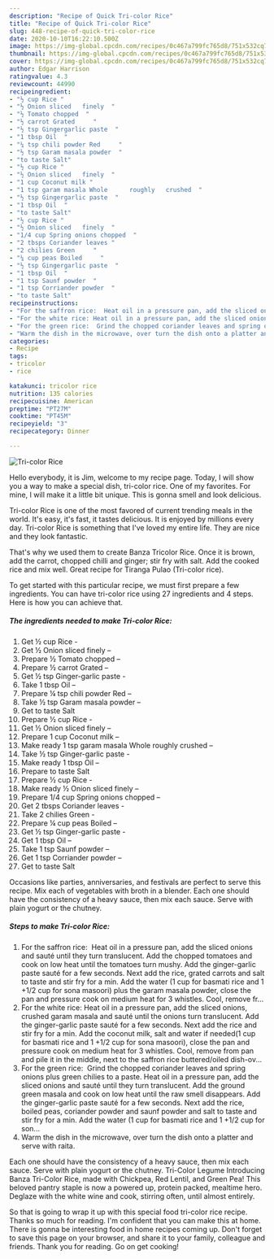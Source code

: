 ```yaml
---
description: "Recipe of Quick Tri-color Rice"
title: "Recipe of Quick Tri-color Rice"
slug: 448-recipe-of-quick-tri-color-rice
date: 2020-10-10T16:22:10.500Z
image: https://img-global.cpcdn.com/recipes/0c467a799fc765d8/751x532cq70/tri-color-rice-recipe-main-photo.jpg
thumbnail: https://img-global.cpcdn.com/recipes/0c467a799fc765d8/751x532cq70/tri-color-rice-recipe-main-photo.jpg
cover: https://img-global.cpcdn.com/recipes/0c467a799fc765d8/751x532cq70/tri-color-rice-recipe-main-photo.jpg
author: Edgar Harrison
ratingvalue: 4.3
reviewcount: 44990
recipeingredient:
- "½ cup Rice "
- "½ Onion sliced   finely  "
- "½ Tomato chopped  "
- "½ carrot Grated     "
- "½ tsp Gingergarlic paste  "
- "1 tbsp Oil  "
- "¼ tsp chili powder Red     "
- "½ tsp Garam masala powder  "
- "to taste Salt"
- "½ cup Rice "
- "½ Onion sliced   finely  "
- "1 cup Coconut milk "
- "1 tsp garam masala Whole      roughly   crushed  "
- "½ tsp Gingergarlic paste  "
- "1 tbsp Oil  "
- "to taste Salt"
- "½ cup Rice "
- "½ Onion sliced   finely  "
- "1/4 cup Spring onions chopped  "
- "2 tbsps Coriander leaves "
- "2 chilies Green     "
- "¼ cup peas Boiled     "
- "½ tsp Gingergarlic paste  "
- "1 tbsp Oil  "
- "1 tsp Saunf powder  "
- "1 tsp Corriander powder  "
- "to taste Salt"
recipeinstructions:
- "For the saffron rice:  Heat oil in a pressure pan, add the sliced onions and sauté until they turn translucent. Add the chopped tomatoes and cook on low heat until the tomatoes turn mushy. Add the ginger-garlic paste sauté for a few seconds. Next add the rice, grated carrots and salt to taste and stir fry for a min. Add the water (1 cup for basmati rice and 1 +1/2 cup for sona masoori) plus the garam masala powder, close the pan and pressure cook on medium heat for 3 whistles. Cool, remove fr..."
- "For the white rice: Heat oil in a pressure pan, add the sliced onions, crushed garam masala and sauté until the onions turn translucent. Add the ginger-garlic paste sauté for a few seconds. Next add the rice and stir fry for a min. Add the coconut milk, salt and water if needed(1 cup for basmati rice and 1 +1/2 cup for sona masoori), close the pan and pressure cook on medium heat for 3 whistles. Cool, remove from pan and pile it in the middle, next to the saffron rice buttered/oiled dish-ov..."
- "For the green rice:  Grind the chopped coriander leaves and spring onions plus green chilies to a paste. Heat oil in a pressure pan, add the sliced onions and sauté until they turn translucent. Add the ground green masala and cook on low heat until the raw smell disappears. Add the ginger-garlic paste sauté for a few seconds. Next add the rice, boiled peas, coriander powder and saunf powder and salt to taste and stir fry for a min. Add the water (1 cup for basmati rice and 1 +1/2 cup for son..."
- "Warm the dish in the microwave, over turn the dish onto a platter and serve with raita."
categories:
- Recipe
tags:
- tricolor
- rice

katakunci: tricolor rice 
nutrition: 135 calories
recipecuisine: American
preptime: "PT27M"
cooktime: "PT45M"
recipeyield: "3"
recipecategory: Dinner

---
```



![Tri-color Rice](https://img-global.cpcdn.com/recipes/0c467a799fc765d8/751x532cq70/tri-color-rice-recipe-main-photo.jpg)

Hello everybody, it is Jim, welcome to my recipe page. Today, I will show you a way to make a special dish, tri-color rice. One of my favorites. For mine, I will make it a little bit unique. This is gonna smell and look delicious.

Tri-color Rice is one of the most favored of current trending meals in the world. It's easy, it's fast, it tastes delicious. It is enjoyed by millions every day. Tri-color Rice is something that I've loved my entire life. They are nice and they look fantastic.

That&#39;s why we used them to create Banza Tricolor Rice. Once it is brown, add the carrot, chopped chilli and ginger; stir fry with salt. Add the cooked rice and mix well. Great recipe for Tiranga Pulao (Tri-color rice).


To get started with this particular recipe, we must first prepare a few ingredients. You can have tri-color rice using 27 ingredients and 4 steps. Here is how you can achieve that.

<!--inarticleads1-->

##### The ingredients needed to make Tri-color Rice:

1. Get ½ cup Rice -
1. Get ½ Onion sliced   finely  –
1. Prepare ½ Tomato chopped  –
1. Prepare ½ carrot Grated     –
1. Get ½ tsp Ginger-garlic paste  -
1. Take 1 tbsp Oil  –
1. Prepare ¼ tsp chili powder Red     –
1. Take ½ tsp Garam masala powder  –
1. Get to taste Salt
1. Prepare ½ cup Rice -
1. Get ½ Onion sliced   finely  –
1. Prepare 1 cup Coconut milk –
1. Make ready 1 tsp garam masala Whole      roughly   crushed  –
1. Take ½ tsp Ginger-garlic paste  -
1. Make ready 1 tbsp Oil  –
1. Prepare to taste Salt
1. Prepare ½ cup Rice -
1. Make ready ½ Onion sliced   finely  –
1. Prepare 1/4 cup Spring onions chopped  –
1. Get 2 tbsps Coriander leaves -
1. Take 2 chilies Green     -
1. Prepare ¼ cup peas Boiled     –
1. Get ½ tsp Ginger-garlic paste  -
1. Get 1 tbsp Oil  –
1. Take 1 tsp Saunf powder  –
1. Get 1 tsp Corriander powder  –
1. Get to taste Salt


Occasions like parties, anniversaries, and festivals are perfect to serve this recipe. Mix each of vegetables with broth in a blender. Each one should have the consistency of a heavy sauce, then mix each sauce. Serve with plain yogurt or the chutney. 

<!--inarticleads2-->

##### Steps to make Tri-color Rice:

1. For the saffron rice:  Heat oil in a pressure pan, add the sliced onions and sauté until they turn translucent. Add the chopped tomatoes and cook on low heat until the tomatoes turn mushy. Add the ginger-garlic paste sauté for a few seconds. Next add the rice, grated carrots and salt to taste and stir fry for a min. Add the water (1 cup for basmati rice and 1 +1/2 cup for sona masoori) plus the garam masala powder, close the pan and pressure cook on medium heat for 3 whistles. Cool, remove fr...
1. For the white rice: Heat oil in a pressure pan, add the sliced onions, crushed garam masala and sauté until the onions turn translucent. Add the ginger-garlic paste sauté for a few seconds. Next add the rice and stir fry for a min. Add the coconut milk, salt and water if needed(1 cup for basmati rice and 1 +1/2 cup for sona masoori), close the pan and pressure cook on medium heat for 3 whistles. Cool, remove from pan and pile it in the middle, next to the saffron rice buttered/oiled dish-ov...
1. For the green rice:  Grind the chopped coriander leaves and spring onions plus green chilies to a paste. Heat oil in a pressure pan, add the sliced onions and sauté until they turn translucent. Add the ground green masala and cook on low heat until the raw smell disappears. Add the ginger-garlic paste sauté for a few seconds. Next add the rice, boiled peas, coriander powder and saunf powder and salt to taste and stir fry for a min. Add the water (1 cup for basmati rice and 1 +1/2 cup for son...
1. Warm the dish in the microwave, over turn the dish onto a platter and serve with raita.


Each one should have the consistency of a heavy sauce, then mix each sauce. Serve with plain yogurt or the chutney. Tri-Color Legume Introducing Banza Tri-Color Rice, made with Chickpea, Red Lentil, and Green Pea! This beloved pantry staple is now a powered up, protein packed, mealtime hero. Deglaze with the white wine and cook, stirring often, until almost entirely. 

So that is going to wrap it up with this special food tri-color rice recipe. Thanks so much for reading. I'm confident that you can make this at home. There is gonna be interesting food in home recipes coming up. Don't forget to save this page on your browser, and share it to your family, colleague and friends. Thank you for reading. Go on get cooking!
